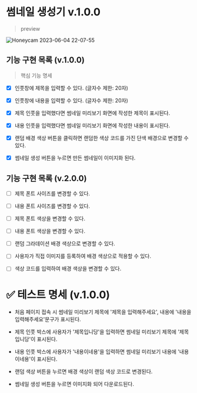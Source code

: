 # 썸네일 생성기 v.1.0.0

> preview

![Honeycam 2023-06-04 22-07-55](https://github.com/PuddyProject/Puddy_FrontEnd/assets/48672106/055f2137-ad29-4880-9274-a6b192ed32d7)

## 기능 구현 목록 (v.1.0.0)

> 핵심 기능 명세

- [x] 인풋창에 제목을 입력할 수 있다. (글자수 제한: 20자)

- [x] 인풋창에 내용을 입력할 수 있다. (글자수 제한: 20자)

- [x] 제목 인풋을 입력했다면 썸네일 미리보기 화면에 작성한 제목이 표시된다.

- [x] 내용 인풋을 입력했다면 썸네일 미리보기 화면에 작성한 내용이 표시된다.

- [x] 랜덤 배경 색상 버튼을 클릭하면 랜덤한 색상 코드를 가진 단색 배경으로 변경할 수 있다.

- [x] 썸네일 생성 버튼을 누르면 만든 썸네일이 이미지화 된다.

## 기능 구현 목록 (v.2.0.0)

- [ ] 제목 폰트 사이즈를 변경할 수 있다.

- [ ] 내용 폰트 사이즈를 변경할 수 있다.

- [ ] 제목 폰트 색상을 변경할 수 있다.

- [ ] 내용 폰트 색상을 변경할 수 있다.

- [ ] 랜덤 그라데이션 배경 색상으로 변경할 수 있다.

- [ ] 사용자가 직접 이미지를 등록하여 배경 색상으로 적용할 수 있다.

- [ ] 색상 코드를 입력하여 배경 색상을 변경할 수 있다.

# ✅ 테스트 명세 (v.1.0.0)

- 처음 페이지 접속 시 썸네일 미리보기 제목에 '제목을 입력해주세요', 내용에 '내용을 입력해주세요'문구가 표시된다.

- 제목 인풋 박스에 사용자가 '제목입니당'을 입력하면 썸네일 미리보기 제목에 '제목입니당'이 표시된다.

- 내용 인풋 박스에 사용자가 '내용이네용'을 입력하면 썸네일 미리보기 내용에 '내용이네용'이 표시된다.

- 랜덤 색상 버튼을 누르면 배경 색상이 랜덤 색상 코드로 변경된다.

- 썸네일 생성 버튼을 누르면 이미지화 되어 다운로드된다.
